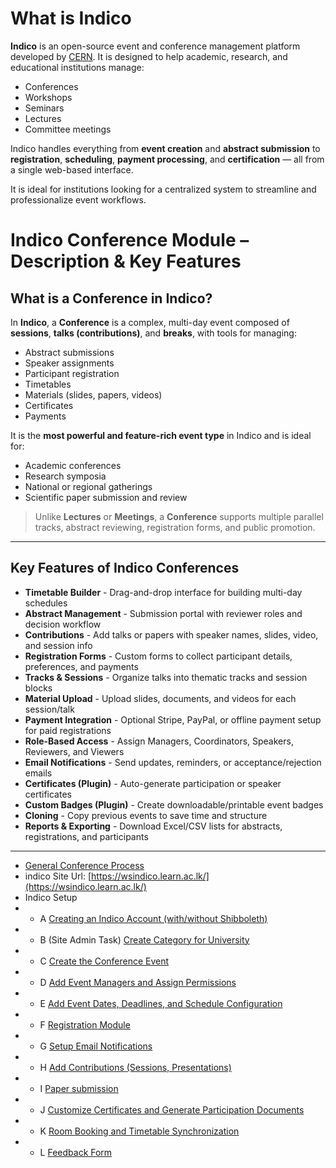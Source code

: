
#  What is Indico

**Indico** is an open-source event and conference management platform developed by [CERN](https://cern.ch). It is designed to help academic, research, and educational institutions manage:

* Conferences
* Workshops
* Seminars
* Lectures
* Committee meetings

Indico handles everything from **event creation** and **abstract submission** to **registration**, **scheduling**, **payment processing**, and **certification** — all from a single web-based interface.

It is ideal for institutions looking for a centralized system to streamline and professionalize event workflows.

#  Indico Conference Module – Description & Key Features

##  What is a Conference in Indico?

In **Indico**, a **Conference** is a complex, multi-day event composed of **sessions**, **talks (contributions)**, and **breaks**, with tools for managing:

* Abstract submissions
* Speaker assignments
* Participant registration
* Timetables
* Materials (slides, papers, videos)
* Certificates
* Payments

It is the **most powerful and feature-rich event type** in Indico and is ideal for:

* Academic conferences
* Research symposia
* National or regional gatherings
* Scientific paper submission and review

> Unlike **Lectures** or **Meetings**, a **Conference** supports multiple parallel tracks, abstract reviewing, registration forms, and public promotion.

---

##  Key Features of Indico Conferences
 
  * **Timetable Builder**    - Drag-and-drop interface for building multi-day schedules                 
  * **Abstract Management**   - Submission portal with reviewer roles and decision workflow              
  * **Contributions**        - Add talks or papers with speaker names, slides, video, and session info  
  * **Registration Forms**    - Custom forms to collect participant details, preferences, and payments   
  * **Tracks & Sessions**  - Organize talks into thematic tracks and session blocks
  * **Material Upload**  - Upload slides, documents, and videos for each session/talk
  * **Payment Integration**  - Optional Stripe, PayPal, or offline payment setup for paid registrations 
  * **Role-Based Access** - Assign Managers, Coordinators, Speakers, Reviewers, and Viewers          
  * **Email Notifications** - Send updates, reminders, or acceptance/rejection emails                  
  * **Certificates (Plugin)** -  Auto-generate participation or speaker certificates                      
  * **Custom Badges (Plugin)** - Create downloadable/printable event badges                               
  * **Cloning** - Copy previous events to save time and structure                          
  * **Reports & Exporting** - Download Excel/CSV lists for abstracts, registrations, and participants  
---

* [General Conference Process](GeneralConferencePlanningProcess)
* indico Site Url: [https://wsindico.learn.ac.lk/](https://wsindico.learn.ac.lk/)
* Indico Setup
 * - A [Creating an Indico Account (with/without Shibboleth)](indico-setup/CreateAccountAndUpdateProfile)
 * - B (Site Admin Task) [Create Category for University](indico-setup/Admin)
 * - C [Create the Conference Event](indico-setup/CreateConferenceEvent)
 * - D [Add Event Managers and Assign Permissions](indico-setup/AddEventManagersAndAssignPermissions)
 * - E [Add Event Dates, Deadlines, and Schedule Configuration](indico-setup/AddEventDeadlinesandScheduleConfiguration)
 * - F [Registration Module](indico-setup/RegistrationModule)
 * - G [Setup Email Notifications](indico-setup/EmailNotifications)
 * - H [Add Contributions (Sessions, Presentations)](indico-setup/AddContributions)
 * - I [Paper submission](indico-setup/UploadPresentation)
 * - J [Customize Certificates and Generate Participation Documents](indico-setup/Certificate)
 * - K [Room Booking and Timetable Synchronization](indico-setup/RoomBooking)
 * - L [Feedback Form](indico-setup/Feedback)
  <!-- - [How to Create and Manage a Conference in Indico](indico-setup/Create%26Manage-Conference) -->



